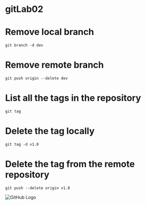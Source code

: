 # gitLab02


# Remove local branch
`git branch -d dev`

# Remove remote branch
`git push origin --delete dev`


# List all the tags in the repository
`git tag`

# Delete the tag locally
`git tag -d v1.0`

# Delete the tag from the remote repository
`git push --delete origin v1.0`

 ![GitHub Logo](https://github.com/github.png)

